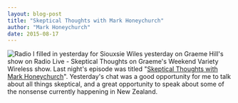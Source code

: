 ```yaml
---
layout: blog-post
title: "Skeptical Thoughts with Mark Honeychurch"
author: "Mark Honeychurch"
date: 2015-08-17
---
```


![Radio](http://documentaryedge.org.nz/2013/img/ambassador.jpg)
I filled in yesterday for Siouxsie Wiles yesterday on Graeme Hill's show on Radio Live - Skeptical Thoughts on Graeme's Weekend Variety Wireless show. Last night's episode was titled "[Skeptical Thoughts with Mark Honeychurch](http://www.radiolive.co.nz/Skeptical-Thoughts-with-Mark-Honeychurch/tabid/506/articleID/94312/Default.aspx)". Yesterday's chat was a good opportunity for me to talk about all things skeptical, and a great opportunity to speak about some of the nonsense currently happening in New Zealand.
